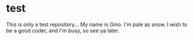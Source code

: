 # test
This is only a test repository...
My name is Gino.
I'm pale as snow.
I wish to be a good coder,
and I'm busy, so see ya later.
